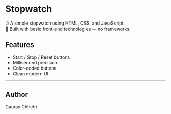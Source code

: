 # Stopwatch

⏱ A simple stopwatch using HTML, CSS, and JavaScript.  
🚀 Built with basic front-end technologies — no frameworks.

## Features

- Start / Stop / Reset buttons
- Millisecond precision
- Color-coded buttons
- Clean modern UI


---

## Author

Gaurav Chhetri

